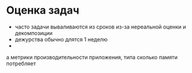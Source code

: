 # Оценка задач

- часто задачи вываливаются из сроков из-за нереальной оценки и декомпозиции
- дежурства обычно длятся 1 неделю
- 


а метрики производительности приложения, типа сколько памяти потребляет